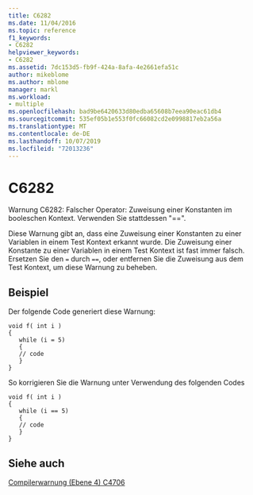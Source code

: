 ```yaml
---
title: C6282
ms.date: 11/04/2016
ms.topic: reference
f1_keywords:
- C6282
helpviewer_keywords:
- C6282
ms.assetid: 7dc153d5-fb9f-424a-8afa-4e2661efa51c
author: mikeblome
ms.author: mblome
manager: markl
ms.workload:
- multiple
ms.openlocfilehash: bad9be6420633d80edba65608b7eea90eac61db4
ms.sourcegitcommit: 535ef05b1e553f0fc66082cd2e0998817eb2a56a
ms.translationtype: MT
ms.contentlocale: de-DE
ms.lasthandoff: 10/07/2019
ms.locfileid: "72013236"
---
```

# <a name="c6282"></a>C6282
Warnung C6282: Falscher Operator: Zuweisung einer Konstanten im booleschen Kontext. Verwenden Sie stattdessen "==".

 Diese Warnung gibt an, dass eine Zuweisung einer Konstanten zu einer Variablen in einem Test Kontext erkannt wurde. Die Zuweisung einer Konstante zu einer Variablen in einem Test Kontext ist fast immer falsch. Ersetzen Sie den `=` durch `==`, oder entfernen Sie die Zuweisung aus dem Test Kontext, um diese Warnung zu beheben.

## <a name="example"></a>Beispiel
 Der folgende Code generiert diese Warnung:

```
void f( int i )
{
   while (i = 5)
   {
   // code
   }
}
```

 So korrigieren Sie die Warnung unter Verwendung des folgenden Codes

```
void f( int i )
{
   while (i == 5)
   {
   // code
   }
}
```

## <a name="see-also"></a>Siehe auch
 [Compilerwarnung (Ebene 4) C4706](/cpp/error-messages/compiler-warnings/compiler-warning-level-4-c4706)
